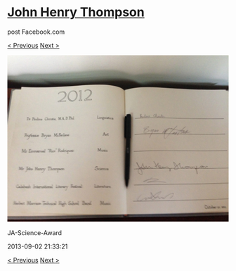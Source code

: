 # [John Henry Thompson](../README.md)
post Facebook.com

[< Previous](2013-09-02-39.md) [Next >](2013-09-02-41.md)

[![](../media/2013-09-02/JA-Science-Award-29.jpg)](../README.md)

JA-Science-Award

2013-09-02 21:33:21

[< Previous](2013-09-02-39.md) [Next >](2013-09-02-41.md)
